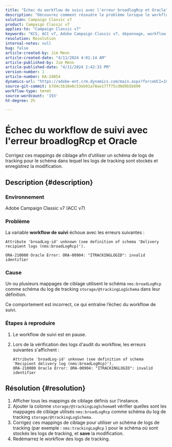 ```yaml
---
title: "Échec du workflow de suivi avec l'erreur broadlogRcp et Oracle"
description: "Découvrez comment résoudre le problème lorsque le workflow de suivi échoue avec un broadlogRcp et une erreur d’Oracle."
solution: Campaign Classic v7
product: Campaign Classic v7
applies-to: "Campaign Classic v7"
keywords: "KCS, ACC v7, Adobe Campaign Classic v7, dépannage, workflow de suivi, échec, broadlogRcp, oracle, erreur, stockage/@trackingLogSchema"
resolution: Resolution
internal-notes: null
bug: false
article-created-by: Jim Menn
article-created-date: "4/11/2024 4:01:14 AM"
article-published-by: Jim Menn
article-published-date: "4/11/2024 2:42:33 PM"
version-number: 1
article-number: KA-24054
dynamics-url: "https://adobe-ent.crm.dynamics.com/main.aspx?forceUCI=1&pagetype=entityrecord&etn=knowledgearticle&id=3c08ec20-b8f7-ee11-a1fe-6045bd006268"
source-git-commit: b7d4c3b10e0c53eb91a78ae177f75cd0d9b5b690
workflow-type: tm+mt
source-wordcount: '193'
ht-degree: 2%

---
```


# Échec du workflow de suivi avec l&#39;erreur broadlogRcp et Oracle


Corrigez ces mappings de ciblage afin d’utiliser un schéma de logs de tracking pour le schéma dans lequel les logs de tracking sont stockés et enregistrez la modification.

## Description {#description}


### Environnement

Adobe Campaign Classic v7 (ACC v7)

### Problème

La variable <b>workflow de suivi</b> échoue avec les erreurs suivantes :


```
Attribute 'broadLog-id' unknown (see definition of schema 'Delivery recipient logs (nms:broadLogRcp)').

ORA-210000 Oracle Error: ORA-00904: "ITRACKINGLOGID": invalid identifier
```


### Cause

Un ou plusieurs mappages de ciblage utilisent le schéma `nms:broadLogRcp` comme schéma du log de tracking `storage/@trackingLogSchema` dans leur définition.

Ce comportement est incorrect, ce qui entraîne l’échec du workflow de suivi.

### Étapes à reproduire

1. Le workflow de suivi est en pause.
2. Lors de la vérification des logs d&#39;audit du workflow, les erreurs suivantes s&#39;affichent :




   ```
   Attribute 'broadLog-id' unknown (see definition of schema 'Recipient delivery log (nms:broadLogRcp)').
   ORA-210000 Oracle Error: ORA-00904: "ITRACKINGLOGID": invalid identifier
   ```



## Résolution {#resolution}


1. Afficher tous les mappings de ciblage définis sur l&#39;instance.
2. Ajouter la colonne `storage/@trackingLogSchema`et vérifier quelles sont les mappages de ciblage utilisés `nms:broadLogRcp` comme schéma du log de tracking `storage/@trackingLogSchema`.
3. Corrigez ces mappings de ciblage pour utiliser un schéma de logs de tracking (par exemple : `nms:trackingLogRcp` ) pour le schéma où sont stockés les logs de tracking, et <b>save</b> la modification.
4. Redémarrez le workflow des logs de tracking.

